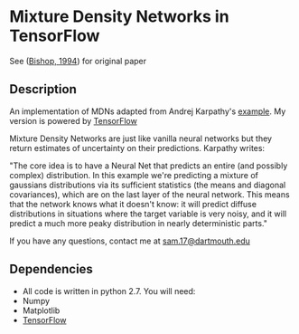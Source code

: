 Mixture Density Networks in TensorFlow
=======
See ([Bishop, 1994](http://research.microsoft.com/en-us/um/people/cmbishop/downloads/Bishop-NCRG-94-004.ps)) for original paper

Description
-----------
An implementation of MDNs adapted from Andrej Karpathy's [example](https://github.com/karpathy/randomfun). My version is powered by [TensorFlow](https://www.tensorflow.org/versions/master/get_started/index.html)

Mixture Density Networks are just like vanilla neural networks but they return estimates of uncertainty on their predictions. Karpathy writes:

"The core idea is to have a Neural Net that predicts an entire (and possibly complex)
distribution. In this example we're predicting a mixture of gaussians distributions via
its sufficient statistics (the means and diagonal covariances), which are on the last
layer of the neural network. This means that the network knows what it doesn't know:
it will predict diffuse distributions in situations where the target variable is very
noisy, and it will predict a much more peaky distribution in nearly deterministic parts."

If you have any questions, contact me at sam.17@dartmouth.edu

Dependencies
--------
* All code is written in python 2.7. You will need:
 * Numpy
 * Matplotlib
 * [TensorFlow](https://www.tensorflow.org/versions/master/get_started/os_setup.html#pip_install)
